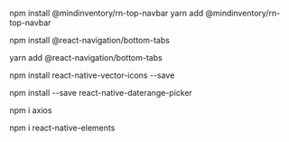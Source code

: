 npm install @mindinventory/rn-top-navbar
yarn add @mindinventory/rn-top-navbar



npm install @react-navigation/bottom-tabs

yarn add @react-navigation/bottom-tabs


npm install react-native-vector-icons --save


npm install --save react-native-daterange-picker


npm i axios

npm i react-native-elements